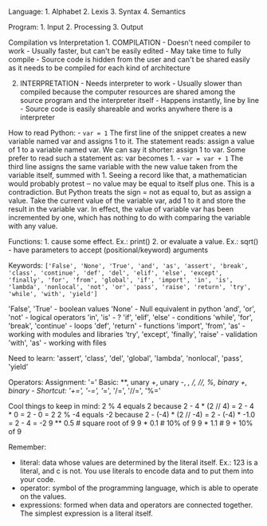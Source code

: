 Language:
	1. Alphabet
	2. Lexis
	3. Syntax
	4. Semantics

Program:
	1. Input
	2. Processing
	3. Output

Compilation vs Interpretation
	1. COMPILATION
	- Doesn't need compiler to work
	- Usually faster, but can't be easily edited
	- May take time to fully compile
	- Source code is hidden from the user and can't be shared easily as it needs to be compiled for each kind of architecture

  2. INTERPRETATION
	- Needs interpreter to work
	- Usually slower than compiled because the computer resources are shared among the source program and the interpreter itself
	- Happens instantly, line by line
	- Source code is easily shareable and works anywhere there is a interpreter

How to read Python:
	- `var = 1`
	The first line of the snippet creates a new variable named var and assigns 1 to it.
	The statement reads: assign a value of 1 to a variable named var.
	We can say it shorter: assign 1 to var.
	Some prefer to read such a statement as: var becomes 1.
	- `var = var + 1`
	The third line assigns the same variable with the new value taken from the variable itself, summed with 1. Seeing a record like that, a mathematician would probably protest ‒ no value may be equal to itself plus one. This is a contradiction. But Python treats the sign = not as equal to, but as assign a value.
	Take the current value of the variable var, add 1 to it and store the result in the variable var.
	In effect, the value of variable var has been incremented by one, which has nothing to do with comparing the variable with any value.

Functions:
	1. cause some effect. Ex.: print()
	2. or evaluate a value. Ex.: sqrt()
	- have parameters to accept (positional/keyword) arguments

Keywords:
`['False', 'None', 'True', 'and', 'as', 'assert', 'break', 'class', 'continue', 'def', 'del', 'elif', 'else', 'except', 'finally', 'for', 'from', 'global', 'if', 'import', 'in', 'is', 'lambda', 'nonlocal', 'not', 'or', 'pass', 'raise', 'return', 'try', 'while', 'with', 'yield']`

'False', 'True' - boolean values
'None' - Null equivalent in python
'and', 'or', 'not' - logical operators
'in', 'is' - ?
'if', 'elif', 'else' - conditions
'while', 'for', 'break', 'continue' - loops
'def', 'return' - functions
'import', 'from', 'as' - working with modules and libraries
'try', 'except', 'finally', 'raise' - validation
'with', 'as' - working with files

Need to learn: 'assert', 'class', 'del', 'global', 'lambda', 'nonlocal', 'pass', 'yield'

Operators:
	Assignment: '='
  Basic: **, unary +, unary -, *, /, //, %, binary +, binary -
	Shortcut: '+=', '-=', '*=', '/=', '//=', '%='

Cool things to keep in mind:
	2 % 4 equals 2 because 2 - 4 * (2 // 4) = 2 - 4 * 0 = 2 - 0 = 2
	2 % -4 equals -2 because 2 - (-4) * (2 // -4) = 2 - (-4) * -1.0 = 2 - 4 = -2
	9 ** 0.5 # square root of 9
	9 * 0.1 # 10% of 9
	9 * 1.1 # 9 + 10% of 9

Remember:
  - literal: data whose values are determined by the literal itself. Ex.: 123 is a literal, and c is not. You use literals to encode data and to put them into your code.
  - operator: symbol of the programming language, which is able to operate on the values.
  - expressions: formed when data and operators are connected together. The simplest expression is a literal itself.
